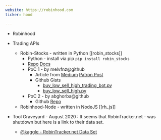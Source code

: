 ```yaml
---
website: https://robinhood.com
ticker: hood

---
```


- Robinhood 

- Trading APIs 
	- Robin-Stocks - written in Python [[robin_stocks]] 
		- Python - install via pip  ```pip install robin_stocks```
		- [Repo](https://github.com/jmfernandes/robin_stocks) [Docs](https://robin-stocks.readthedocs.io/en/latest/index.html)
		- PoC 1 -  by melvfnz@github
			- Article from [Medium](https://towardsdatascience.com/using-python-and-robinhood-to-create-a-simple-buy-low-sell-high-trading-bot-13f94fe93960) [Patron Post](https://www.patreon.com/posts/link-to-buy-low-32533272)
			- Github Gists 
				- [buy_low_sell_high_trading_bot.py](https://gist.github.com/melvfnz/e0ea10d3049b808da436edddf1225136) 
				- [buy_low_sell_high.py](https://gist.github.com/melvfnz/a582e796cb1f86026e15a7ec95996295)
		- PoC 2 - by abghorba@github
			- Github [Repo](https://github.com/abghorba/Robinhood-Trading-Bot)
	- Robinhood-Node - written in NodeJS [[rh_js]]

- Tool Graveyard - August 2020 : It seems that RobinTracker.net - was shutdown but here is a link to their data set. 
	- [@kaggle - RobinTracker.net Data Set](https://www.kaggle.com/datasets/cprimozi/robinhood-stock-popularity-history)
